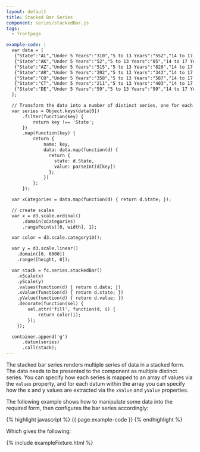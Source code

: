 ```yaml
---
layout: default
title: Stacked Bar Series
component: series/stackedBar.js
tags:
  - frontpage

example-code: |
  var data = [
   {"State":"AL","Under 5 Years":"310","5 to 13 Years":"552","14 to 17 Years":"259","18 to 24 Years":"450","25 to 44 Years":"1215","45 to 64 Years":"641"},
   {"State":"AK","Under 5 Years":"52","5 to 13 Years":"85","14 to 17 Years":"42","18 to 24 Years":"74","25 to 44 Years":"183","45 to 64 Years":"50"},
   {"State":"AZ","Under 5 Years":"515","5 to 13 Years":"828","14 to 17 Years":"362","18 to 24 Years":"601","25 to 44 Years":"1804","45 to 64 Years":"1523"},
   {"State":"AR","Under 5 Years":"202","5 to 13 Years":"343","14 to 17 Years":"157","18 to 24 Years":"264","25 to 44 Years":"754","45 to 64 Years":"727"},
   {"State":"CO","Under 5 Years":"358","5 to 13 Years":"587","14 to 17 Years":"261","18 to 24 Years":"466","25 to 44 Years":"1464","45 to 64 Years":"1290"},
   {"State":"CT","Under 5 Years":"211","5 to 13 Years":"403","14 to 17 Years":"196","18 to 24 Years":"325","25 to 44 Years":"916","45 to 64 Years":"968"},
   {"State":"DE","Under 5 Years":"59","5 to 13 Years":"99","14 to 17 Years":"47","18 to 24 Years":"84","25 to 44 Years":"230","45 to 64 Years":"230"}
  ];

  // Transform the data into a number of distinct series, one for each category of data
  var series = Object.keys(data[0])
      .filter(function(key) {
          return key !== 'State';
      })
      .map(function(key) {
          return {
              name: key,
              data: data.map(function(d) {
                return {
                  state: d.State,
                  value: parseInt(d[key])
                };
              })
          };
      });

  var xCategories = data.map(function(d) { return d.State; });

  // create scales
  var x = d3.scale.ordinal()
      .domain(xCategories)
      .rangePoints([0, width], 1);

  var color = d3.scale.category10();

  var y = d3.scale.linear()
    .domain([0, 6000])
    .range([height, 0]);

  var stack = fc.series.stackedBar()
    .xScale(x)
    .yScale(y)
    .values(function(d) { return d.data; })
    .xValue(function(d) { return d.state; })
    .yValue(function(d) { return d.value; })
    .decorate(function(sel) {
        sel.attr('fill', function(d, i) {
            return color(i);
        });
    });

  container.append('g')
      .datum(series)
      .call(stack);
---
```


The stacked bar series renders multiple series of data in a stacked form. The data needs to be presented to the component as multiple distinct series. You can specify how each series is mapped to an array of values via the `values` property, and for each datum within the array you can specify how the x and y values are extracted via the `xValue` and `yValue` properties.

The following example shows how to manipulate some data into the required form, then configures the bar series accordingly:

{% highlight javascript %}
{{ page.example-code }}
{% endhighlight %}

Which gives the following:

{% include exampleFixture.html %}




